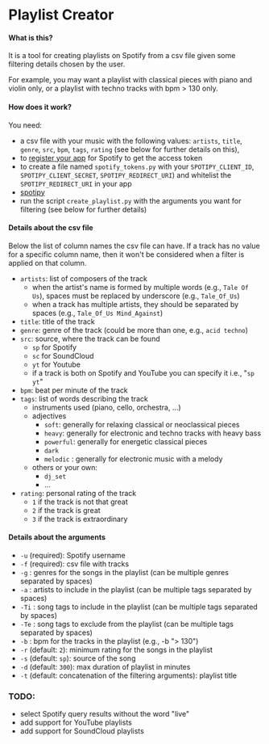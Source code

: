 # Playlist Creator

#### What is this?
It is a tool for creating playlists on Spotify from a csv file given some filtering details chosen by the user.

For example, you may want a playlist with classical pieces with piano and violin only, or a playlist with techno tracks with bpm > 130 only. 

#### How does it work?
You need:
- a csv file with your music with the following values: `artists`, `title`, `genre`, `src`, `bpm`, `tags`, `rating` (see below for further details on this),
- to [register your app](https://spotipy.readthedocs.io/en/latest/#authorized-requests) for Spotify to get the access token 
- to create a file named `spotify_tokens.py` with your `SPOTIPY_CLIENT_ID`, `SPOTIPY_CLIENT_SECRET`, `SPOTIPY_REDIRECT_URI`) and whitelist the `SPOTIPY_REDIRECT_URI` in your app 
- [spotipy](https://spotipy.readthedocs.io/en/latest/#installation)
- run the script `create_playlist.py` with the arguments you want for filtering (see below for further details)

#### Details about the csv file
Below the list of column names the csv file can have. If a track has no value for a specific column name, then it won't be considered when a filter is applied on that column.
 
- `artists`: list of composers of the track
    * when the artist's name is formed by multiple words (e.g., `Tale Of Us`), spaces must be replaced by underscore (e.g., `Tale_Of_Us`)
    * when a track has multiple artists, they should be separated by spaces (e.g., `Tale_Of_Us Mind_Against`)
- `title`: title of the track
- `genre`: genre of the track (could be more than one, e.g.,  `acid techno`)
- `src`: source, where the track can be found
    * `sp` for Spotify 
    * `sc` for SoundCloud
    * `yt` for Youtube
    * if a track is both on Spotify and YouTube you can specify it i.e., "`sp yt`"
- `bpm`: beat per minute of the track
- `tags`: list of words describing the track
    * instruments used (piano, cello, orchestra, ...)
    * adjectives 
        - `soft`: generally for relaxing classical or neoclassical pieces 
        - `heavy`: generally for electronic and techno tracks with heavy bass
        - `powerful`: generally for energetic classical pieces 
        - `dark`
        - `melodic` : generally for electronic music with a melody
    * others or your own:
        - `dj_set`
        - ...
- `rating`: personal rating of the track
    * `1` if the track is not that great
    * `2` if the track is great
    * `3` if the track is extraordinary

#### Details about the arguments
- `-u` (required): Spotify username
- `-f` (required): csv file with tracks
- `-g` : genres for the songs in the playlist (can be multiple genres separated by spaces)
- `-a` : artists to include in the playlist (can be multiple tags separated by spaces)
- `-Ti` : song tags to include in the playlist (can be multiple tags separated by spaces)
- `-Te` : song tags to exclude from the playlist (can be multiple tags separated by spaces)
- `-b` : bpm for the tracks in the playlist (e.g., -b "> 130")
- `-r` (default: `2`): minimum rating for the songs in the playlist
- `-s` (default: `sp`): source of the song
- `-d` (default: `300`): max duration of playlist in minutes
- `-t` (default: concatenation of the filtering arguments): playlist title

### TODO:
- select Spotify query results without the word "live"
- add support for YouTube playlists
- add support for SoundCloud playlists
